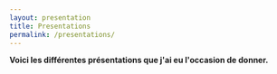 ```yaml
---
layout: presentation
title: Presentations
permalink: /presentations/
---
```


**Voici les différentes présentations que j'ai eu l'occasion de donner.**
